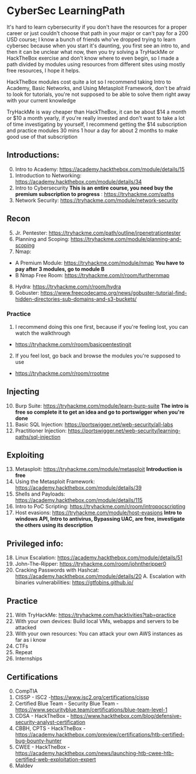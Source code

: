 # CyberSec LearningPath

It's hard to learn cybersecurity if you don't have the resources for a proper career or just couldn't choose that path in your major or can't pay for a 200 USD course; I know a bunch of friends who've dropped trying to learn cybersec because when you start it's daunting, you first see an intro to, and then it can be unclear what now, then you try solving a TryHackMe or HackTheBox exercise and don't know where to even begin, so I made a path divided by modules using resources from different sites using mostly free resources, I hope it helps.

HackTheBox modules cost quite a lot so I recommend taking Intro to Academy, Basic Networks, and Using Metasploit Framework, don't be afraid to look for tutorials, you're not supposed to be able to solve them right away with your current knowledge

TryHackMe is way cheaper than HackTheBox, it can be about $14 a month or $10 a month yearly, if you're really invested and don't want to take a lot of time investigating by yourself, I recommend getting the $14 subscription and practice modules 30 mins 1 hour a day for about 2 months to make good use of that subscription

## Introductions:
0. Intro to Academy: https://academy.hackthebox.com/module/details/15
1. Introduction to Networking: https://academy.hackthebox.com/module/details/34
2. Intro to Cybersecurity **This is an entire course, you need buy the premium subscription to progress** : https://tryhackme.com/paths
3. Network Security: https://tryhackme.com/module/network-security

## Recon
5. Jr. Pentester: https://tryhackme.com/path/outline/jrpenetrationtester
6. Planning and Scoping: https://tryhackme.com/module/planning-and-scoping
7. Nmap:
* A Premium Module: https://tryhackme.com/module/nmap **You have to pay after 3 modules, go to module B**
* B Nmap Free Room: https://tryhackme.com/r/room/furthernmap
8. Hydra: https://tryhackme.com/r/room/hydra
9. Gobuster: https://www.freecodecamp.org/news/gobuster-tutorial-find-hidden-directories-sub-domains-and-s3-buckets/

### Practice 
1. I recommend doing this one first, because if you're feeling lost, you can watch the walkthrough
* https://tryhackme.com/r/room/basicpentestingjt

2. If you feel lost, go back and browse the modules you're supposed to use
* https://tryhackme.com/r/room/rrootme

## Injecting
10. Burp Suite: https://tryhackme.com/module/learn-burp-suite **The intro is free so complete it to get an idea and go to portswigger when you're done**
11. Basic SQL Injection: https://portswigger.net/web-security/all-labs
12. Practitioner Injection: https://portswigger.net/web-security/learning-paths/sql-injection

## Exploiting
13. Metasploit: https://tryhackme.com/module/metasploit **Introduction is free**
14. Using the Metasploit Framework: https://academy.hackthebox.com/module/details/39
15. Shells and Payloads: https://academy.hackthebox.com/module/details/115
16. Intro to PoC Scripting: https://tryhackme.com/r/room/intropocscripting
17. Host evasions: https://tryhackme.com/module/host-evasions **Intro to windows API, Intro to antivirus, Bypassing UAC, are free, investigate the others using its description**

## Privileged info:
18. Linux Escalation: https://academy.hackthebox.com/module/details/51 
19. John-The-Ripper: https://tryhackme.com/room/johntheripper0
20. Cracking Passwords with Hashcat: https://academy.hackthebox.com/module/details/20
A. Escalation with binaries vulnerabilities: https://gtfobins.github.io/
## Practice
21. With TryHackMe: https://tryhackme.com/hacktivities?tab=practice
22. With your own devices: Build local VMs, webapps and servers to be attacked
23. With your own resources: You can attack your own AWS instances as far as i know 
24. CTFs
25. Repeat
26. Internships

## Certifications 
0. CompTIA
1. CISSP - ISC2 -https://www.isc2.org/certifications/cissp
2. Certified Blue Team - Security Blue Team - https://www.securityblue.team/certifications/blue-team-level-1
3. CDSA - HackTheBox - https://www.hackthebox.com/blog/defensive-security-analyst-certification
4. CBBH, CPTS - HackTheBox - https://academy.hackthebox.com/preview/certifications/htb-certified-bug-bounty-hunter
5. CWEE - HackTheBox - https://academy.hackthebox.com/news/launching-htb-cwee-htb-certified-web-exploitation-expert
6. Maldev
